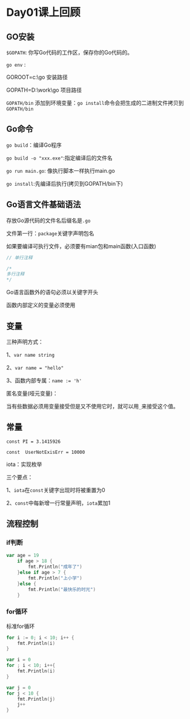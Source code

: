 # Day01课上回顾

## GO安装

`$GOPATH`: 你写Go代码的工作区，保存你的Go代码的。

`go env` : 

GOROOT=c:\go	安装路径

GOPATH=D:\work\go	项目路径

`GOPATH/bin` 添加到环境变量：`go install`命令会把生成的二进制文件拷贝到`GOPATH/bin`

## Go命令

`go build`：编译Go程序

`go build -o "xxx.exe"`:指定编译后的文件名

`go run main.go`: 像执行脚本一样执行main.go

`go install`:先编译后执行(拷贝到GOPATH/bin下)

## Go语言文件基础语法

存放Go源代码的文件名后缀名是`.go`

文件第一行：`package`关键字声明包名

如果要编译可执行文件，必须要有mian包和main函数(入口函数)

```go
// 单行注释

/*
多行注释
*/
```

Go语言函数外的语句必须以关键字开头

函数内部定义的变量必须使用

## 变量

三种声明方式：

1、`var name string`

2、`var name = "hello"`

3、函数内部专属：`name := 'h'`

匿名变量(哑元变量)：

当有些数据必须用变量接受但是又不使用它时，就可以用`_`来接受这个值。

## 常量

`const PI = 3.1415926`

`const  UserNotExisErr = 10000`

iota：实现枚举

三个要点：

1、`iota`在`const`关键字出现时将被重置为0

2、`const`中每新增一行常量声明，`iota`累加1

## 流程控制

### if判断

``` go
var age = 19
    if age > 18 {
        fmt.Println("成年了")
    }else if age > 7 {
        fmt.Println("上小学")
    }else {
        fmt.Println("最快乐的时光")
    }
```

### for循环

标准for循环

``` go
for i := 0; i < 10; i++ {
    fmt.Println(i)
}
```

``` go
var i = 0
for ; i < 10; i++{
    fmt.Println(i)
}
```

```go
var j = 0
for j < 10 {
    fmt.Println(j)
    j++
}
```

